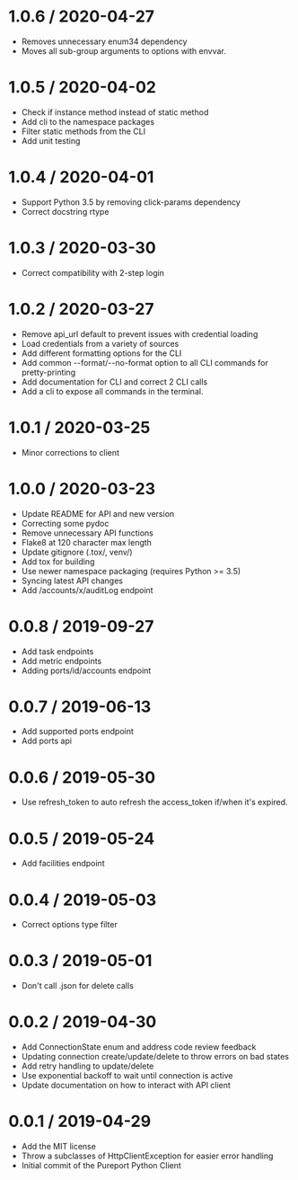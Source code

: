 
1.0.6 / 2020-04-27
==================

  * Removes unnecessary enum34 dependency
  * Moves all sub-group arguments to options with envvar.

1.0.5 / 2020-04-02
==================

  * Check if instance method instead of static method
  * Add cli to the namespace packages
  * Filter static methods from the CLI
  * Add unit testing

1.0.4 / 2020-04-01
==================

  * Support Python 3.5 by removing click-params dependency
  * Correct docstring rtype

1.0.3 / 2020-03-30
==================

  * Correct compatibility with 2-step login

1.0.2 / 2020-03-27
==================

  * Remove api_url default to prevent issues with credential loading
  * Load credentials from a variety of sources
  * Add different formatting options for the CLI
  * Add common --format/--no-format option to all CLI commands for pretty-printing
  * Add documentation for CLI and correct 2 CLI calls
  * Add a cli to expose all commands in the terminal.

1.0.1 / 2020-03-25
==================

  * Minor corrections to client

1.0.0 / 2020-03-23
==================

  * Update README for API and new version
  * Correcting some pydoc
  * Remove unnecessary API functions
  * Flake8 at 120 character max length
  * Update gitignore (.tox/, venv/)
  * Add tox for building
  * Use newer namespace packaging (requires Python >= 3.5)
  * Syncing latest API changes
  * Add /accounts/x/auditLog endpoint

0.0.8 / 2019-09-27
==================

  * Add task endpoints
  * Add metric endpoints
  * Adding ports/id/accounts endpoint

0.0.7 / 2019-06-13
==================

  * Add supported ports endpoint
  * Add ports api

0.0.6 / 2019-05-30
==================

  * Use refresh_token to auto refresh the access_token if/when it's expired.

0.0.5 / 2019-05-24
==================

  * Add facilities endpoint

0.0.4 / 2019-05-03
==================

  * Correct options type filter

0.0.3 / 2019-05-01
==================

  * Don't call .json for delete calls

0.0.2 / 2019-04-30
==================

  * Add ConnectionState enum and address code review feedback
  * Updating connection create/update/delete to throw errors on bad states
  * Add retry handling to update/delete
  * Use exponential backoff to wait until connection is active
  * Update documentation on how to interact with API client

0.0.1 / 2019-04-29
==================

  * Add the MIT license
  * Throw a subclasses of HttpClientException for easier error handling
  * Initial commit of the Pureport Python Client
